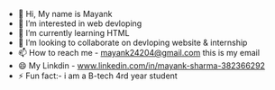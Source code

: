 - 👋 Hi, My name is Mayank 
- 👀 I’m interested in web devloping
- 🌱 I’m currently learning HTML
- 💞️ I’m looking to collaborate on devloping website & internship
- 📫 How to reach me - mayank24204@gmail.com this is my email 
- 😄 My Linkdin - www.linkedin.com/in/mayank-sharma-382366292
- ⚡ Fun fact:- i am a B-tech 4rd year student

<!---
IamHarru/IamHarru is a ✨ special ✨ repository because its `README.md` (this file) appears on your GitHub profile.
You can click the Preview link to take a look at your changes.
--->
